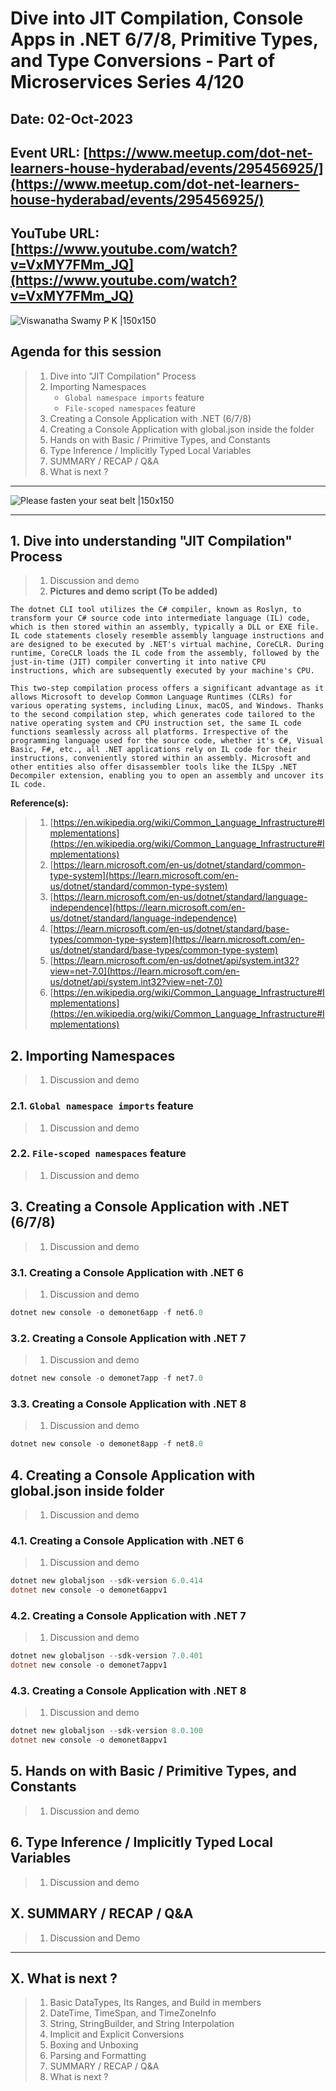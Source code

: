 # Dive into JIT Compilation, Console Apps in .NET 6/7/8, Primitive Types, and Type Conversions - Part of Microservices Series 4/120

## Date: 02-Oct-2023

## Event URL: [https://www.meetup.com/dot-net-learners-house-hyderabad/events/295456925/](https://www.meetup.com/dot-net-learners-house-hyderabad/events/295456925/)

## YouTube URL: [https://www.youtube.com/watch?v=VxMY7FMm_JQ](https://www.youtube.com/watch?v=VxMY7FMm_JQ)

![Viswanatha Swamy P K |150x150](./images/S3/ViswanathaSwamyPK.PNG)

## Agenda for this session

> 1. Dive into "JIT Compilation" Process
> 1. Importing Namespaces
>    - `Global namespace imports` feature
>    - `File-scoped namespaces` feature
> 1. Creating a Console Application with .NET (6/7/8)
> 1. Creating a Console Application with global.json inside the folder
> 1. Hands on with Basic / Primitive Types, and Constants
> 1. Type Inference / Implicitly Typed Local Variables
> 1. SUMMARY / RECAP / Q&A
> 1. What is next ?

---

![Please fasten your seat belt |150x150](./images/SeatBelt.PNG)

---

## 1. Dive into understanding "JIT Compilation" Process

> 1. Discussion and demo
> 1. **Pictures and demo script (To be added)**


```text
The dotnet CLI tool utilizes the C# compiler, known as Roslyn, to transform your C# source code into intermediate language (IL) code, which is then stored within an assembly, typically a DLL or EXE file. IL code statements closely resemble assembly language instructions and are designed to be executed by .NET's virtual machine, CoreCLR. During runtime, CoreCLR loads the IL code from the assembly, followed by the just-in-time (JIT) compiler converting it into native CPU instructions, which are subsequently executed by your machine's CPU.

This two-step compilation process offers a significant advantage as it allows Microsoft to develop Common Language Runtimes (CLRs) for various operating systems, including Linux, macOS, and Windows. Thanks to the second compilation step, which generates code tailored to the native operating system and CPU instruction set, the same IL code functions seamlessly across all platforms. Irrespective of the programming language used for the source code, whether it's C#, Visual Basic, F#, etc., all .NET applications rely on IL code for their instructions, conveniently stored within an assembly. Microsoft and other entities also offer disassembler tools like the ILSpy .NET Decompiler extension, enabling you to open an assembly and uncover its IL code.
```

**Reference(s):**

> 1. [https://en.wikipedia.org/wiki/Common_Language_Infrastructure#Implementations](https://en.wikipedia.org/wiki/Common_Language_Infrastructure#Implementations)
> 1. [https://learn.microsoft.com/en-us/dotnet/standard/common-type-system](https://learn.microsoft.com/en-us/dotnet/standard/common-type-system)
> 1. [https://learn.microsoft.com/en-us/dotnet/standard/language-independence](https://learn.microsoft.com/en-us/dotnet/standard/language-independence)
> 1. [https://learn.microsoft.com/en-us/dotnet/standard/base-types/common-type-system](https://learn.microsoft.com/en-us/dotnet/standard/base-types/common-type-system)
> 1. [https://learn.microsoft.com/en-us/dotnet/api/system.int32?view=net-7.0](https://learn.microsoft.com/en-us/dotnet/api/system.int32?view=net-7.0)
> 1. [https://en.wikipedia.org/wiki/Common_Language_Infrastructure#Implementations](https://en.wikipedia.org/wiki/Common_Language_Infrastructure#Implementations)

## 2. Importing Namespaces

> 1. Discussion and demo

### 2.1. `Global namespace imports` feature

> 1. Discussion and demo

### 2.2. `File-scoped namespaces` feature

> 1. Discussion and demo

## 3. Creating a Console Application with .NET (6/7/8)

> 1. Discussion and demo

### 3.1. Creating a Console Application with .NET 6

> 1. Discussion and demo

```powershell
dotnet new console -o demonet6app -f net6.0
```

### 3.2. Creating a Console Application with .NET 7

> 1. Discussion and demo

```powershell
dotnet new console -o demonet7app -f net7.0
```

### 3.3. Creating a Console Application with .NET 8

> 1. Discussion and demo

```powershell
dotnet new console -o demonet8app -f net8.0
```

## 4. Creating a Console Application with global.json inside folder

> 1. Discussion and demo

### 4.1. Creating a Console Application with .NET 6

> 1. Discussion and demo

```powershell
dotnet new globaljson --sdk-version 6.0.414
dotnet new console -o demonet6appv1
```

### 4.2. Creating a Console Application with .NET 7

> 1. Discussion and demo

```powershell
dotnet new globaljson --sdk-version 7.0.401
dotnet new console -o demonet7appv1
```

### 4.3. Creating a Console Application with .NET 8

> 1. Discussion and demo

```powershell
dotnet new globaljson --sdk-version 8.0.100
dotnet new console -o demonet8appv1
```

## 5. Hands on with Basic / Primitive Types, and Constants

> 1. Discussion and demo

## 6. Type Inference / Implicitly Typed Local Variables

> 1. Discussion and demo

## X. SUMMARY / RECAP / Q&A

> 1. Discussion and Demo

---

## X. What is next ?

> 1. Basic DataTypes, Its Ranges, and Build in members
> 1. DateTime, TimeSpan, and TimeZoneInfo
> 1. String, StringBuilder, and String Interpolation
> 1. Implicit and Explicit Conversions
> 1. Boxing and Unboxing
> 1. Parsing and Formatting
> 1. SUMMARY / RECAP / Q&A
> 1. What is next ?
